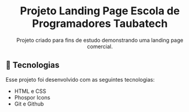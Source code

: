 <h1 align="center"> Projeto Landing Page Escola de Programadores Taubatech</h1>

<p align="center">
  Projeto criado para fins de estudo demonstrando uma landing page comercial.
</p>

## 🚀 Tecnologias

Esse projeto foi desenvolvido com as seguintes tecnologias:

- HTML e CSS
- Phospor Icons
- Git e Github
